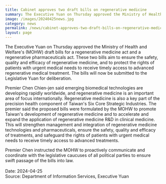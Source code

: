 ```yaml
---
title: Cabinet approves two draft bills on regenerative medicine
summary: The Executive Yuan on Thursday approved the Ministry of Health and Welfare's (MOHW) draft bills for a regenerative medicine act and a regenerative pharmaceuticals act.
image: /images/20240425news.jpg
category: news
permalink: /news/cabinet-approves-two-draft-bills-on-regenerative-medicine/
layout: page
---
```


The Executive Yuan on Thursday approved the Ministry of Health and Welfare's (MOHW) draft bills for a regenerative medicine act and a regenerative pharmaceuticals act. These two bills aim to ensure the safety, quality and efficacy of regenerative medicine, and to protect the rights of patients with urgent medical needs to receive timely access to advanced regenerative medical treatment. The bills will now be submitted to the Legislative Yuan for deliberation.

Premier Chen Chien-jen said emerging biomedical technologies are developing rapidly worldwide, and regenerative medicine is an important area of focus internationally. Regenerative medicine is also a key part of the precision health component of Taiwan's Six Core Strategic Industries. The premier said the proposed bills were formulated by the MOHW to promote Taiwan's development of regenerative medicine and to accelerate and expand the application of regenerative medicine R&D in clinical medicine. This will strengthen management and integration of regenerative medicine technologies and pharmaceuticals, ensure the safety, quality and efficacy of treatments, and safeguard the rights of patients with urgent medical needs to receive timely access to advanced treatments.

Premier Chen instructed the MOHW to proactively communicate and coordinate with the legislative caucuses of all political parties to ensure swift passage of the bills into law.
<br/>
<br/>
Date: 2024-04-25
<br/>
Source: Department of Information Services, Executive Yuan
